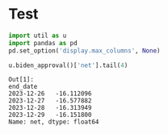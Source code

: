 # Test

```python
import util as u
import pandas as pd
pd.set_option('display.max_columns', None)
```


































```python
u.biden_approval()['net'].tail(4)
```

```text
Out[1]: 
end_date
2023-12-26   -16.112096
2023-12-27   -16.577882
2023-12-28   -16.313949
2023-12-29   -16.151800
Name: net, dtype: float64
```




